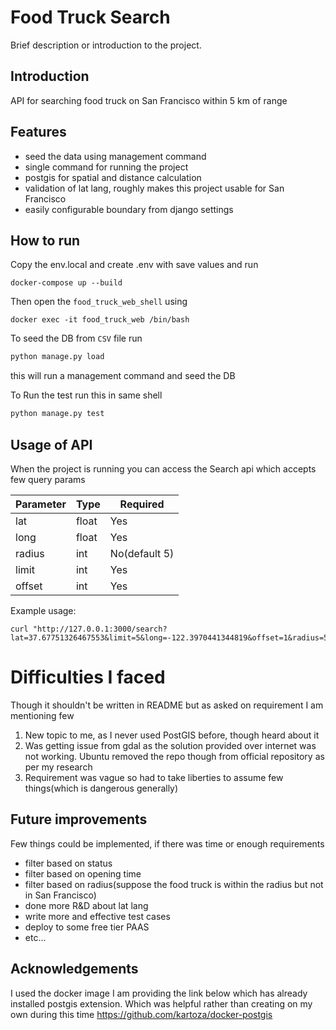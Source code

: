 # Food Truck Search
Brief description or introduction to the project.

## Introduction
API for searching food truck on San Francisco within 5 km of range

## Features
- seed the data using management command
- single command for running the project
- postgis for spatial and distance calculation
- validation of lat lang, roughly makes this project usable for San Francisco
- easily configurable boundary from django settings

## How to run
Copy the env.local and create .env with save values
and run

```shell
docker-compose up --build
```

Then open the `food_truck_web_shell` using 
```shell
docker exec -it food_truck_web /bin/bash
```
To seed the DB from `CSV` file run 
```python
python manage.py load
```
this will run a management command and seed the DB

To Run the test run this in same shell
```python
python manage.py test
```


## Usage of API
When the project is running you can access the Search api which accepts few query params

| Parameter | Type   | Required      |
|-----------|--------|---------------|
| lat       | float  | Yes           |
| long      | float  | Yes           |
| radius    | int    | No(default 5) |
| limit     | int    | Yes           |
| offset    | int    | Yes           |

Example usage:
```curl
curl "http://127.0.0.1:3000/search?lat=37.67751326467553&limit=5&long=-122.3970441344819&offset=1&radius=5"
```

# Difficulties I faced
Though it shouldn't be written in README but as asked on requirement I am mentioning
few
1. New topic to me, as I never used PostGIS before, though heard about it 
2. Was getting issue from gdal as the solution provided over internet was not working. Ubuntu removed the repo though
   from official repository as per my research
3. Requirement was vague so had to take liberties to assume few things(which is dangerous generally)

## Future improvements
Few things could be implemented, if there was time or enough requirements
- filter based on status
- filter based on opening time
- filter based on radius(suppose the food truck is within the radius but not in San Francisco)
- done more R&D about lat lang
- write more and effective test cases
- deploy to some free tier PAAS
- etc...


## Acknowledgements
I used the docker image I am providing the link below which has already installed postgis 
extension. Which was helpful rather than creating on my own during this time
https://github.com/kartoza/docker-postgis
